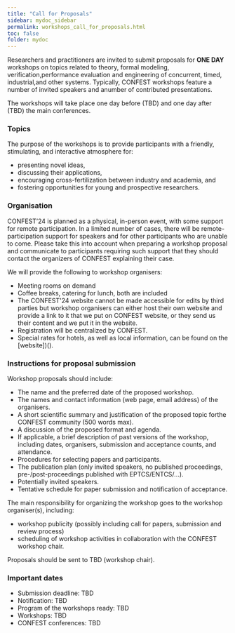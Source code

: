 ```yaml
---
title: "Call for Proposals"
sidebar: mydoc_sidebar
permalink: workshops_call_for_proposals.html
toc: false 
folder: mydoc
---
```

Researchers and practitioners are invited to submit proposals for **ONE DAY** workshops on topics related to theory, formal modeling, verification,performance evaluation and engineering of concurrent, timed, industrial,and other systems. Typically, CONFEST workshops feature a number of invited speakers and anumber of contributed presentations.

The workshops will take place one day before (TBD) and one day after (TBD) the main conferences.

### Topics
The purpose of the workshops is to provide participants with a friendly, stimulating, and interactive atmosphere for:
* presenting novel ideas,
* discussing their applications,
* encouraging cross-fertilization between industry and academia, and
* fostering opportunities for young and prospective researchers.

### Organisation
CONFEST’24 is planned as a physical, in-person event, with some support for remote participation. In a limited number of cases, there will be remote-participation support for speakers and for other participants who are unable to come. Please take this into account when preparing a workshop proposal and communicate to participants requiring such support that they should contact the organizers of CONFEST explaining their case.

We will provide the following to workshop organisers:
* Meeting rooms on demand
* Coffee breaks, catering for lunch, both are included
* The CONFEST'24 website cannot be made accessible for edits by third parties but workshop organisers can either host their own website and provide a link to it that we put on CONFEST website, or they send us their content and we put it in the website.
* Registration will be centralized by CONFEST. 
* Special rates for hotels, as well as local information, can be found on the [website])().

### Instructions for proposal submission
Workshop proposals should include:

* The name and the preferred date of the proposed workshop.  
* The names and contact information (web page, email address) of the organisers.
* A short scientific summary and justification of the proposed topic forthe CONFEST community (500 words max).
* A discussion of the proposed format and agenda.
* If applicable, a brief description of past versions of the workshop, including dates, organisers, submission and acceptance counts, and attendance.
* Procedures for selecting papers and participants.
* The publication plan (only invited speakers, no published proceedings, pre-/post-proceedings published with EPTCS/ENTCS/...).
* Potentially invited speakers.
* Tentative schedule for paper submission and notification of acceptance. 

​The main responsibility for organizing the workshop goes to the workshop organiser(s), including:

* workshop publicity (possibly including call for papers, submission and review process)
* scheduling of workshop activities in collaboration with the CONFEST workshop chair.

 Proposals should be sent to TBD (workshop chair).​

### Important dates
* Submission deadline: TBD
* Notification: TBD
* Program of the workshops ready: TBD
* Workshops: TBD
* CONFEST conferences: TBD

